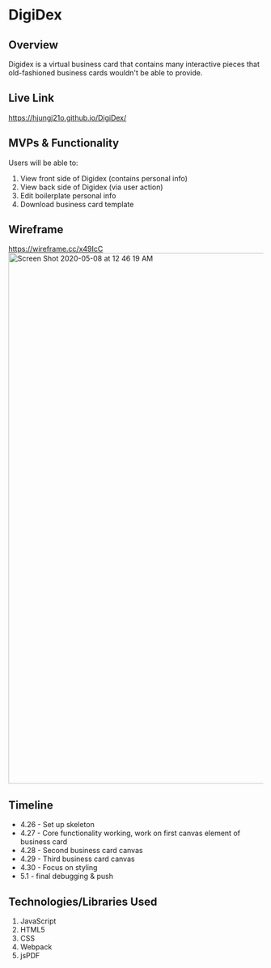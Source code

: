 # DigiDex

## Overview
Digidex is a virtual business card that contains many interactive pieces that old-fashioned business cards wouldn't be able to provide.

## Live Link
https://hjungj21o.github.io/DigiDex/

## MVPs & Functionality
Users will be able to: 
1. View front side of Digidex (contains personal info)
2. View back side of Digidex (via user action)
3. Edit boilerplate personal info
4. Download business card template


## Wireframe
https://wireframe.cc/x49IcC
<img width="1049" alt="Screen Shot 2020-05-08 at 12 46 19 AM" src="https://user-images.githubusercontent.com/57606555/81371318-899dd200-90c5-11ea-8247-38810b4b1dea.png">


## Timeline
* 4.26 - Set up skeleton
* 4.27 - Core functionality working, work on first canvas element of business card
* 4.28 - Second business card canvas
* 4.29 - Third business card canvas
* 4.30 - Focus on styling
* 5.1 - final debugging & push

## Technologies/Libraries Used
1. JavaScript
2. HTML5
3. CSS
4. Webpack
5. jsPDF
